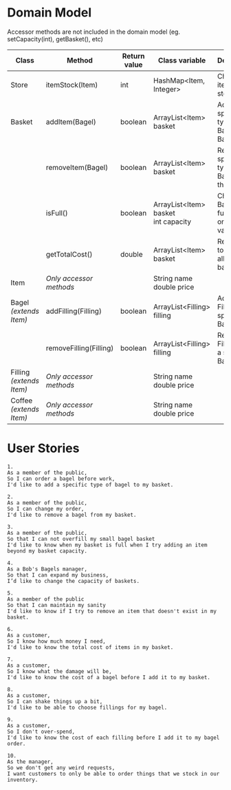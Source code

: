 # Domain Model

Accessor methods are not included in the domain model (eg. setCapacity(int), getBasket(), etc)

| Class                    | Method                  | Return value | Class variable                           | Description                                         |
|--------------------------|-------------------------|--------------|------------------------------------------|-----------------------------------------------------|
| Store                    | itemStock(Item)         | int          | HashMap\<Item, Integer>                  | Checks if item is in stock                          |
| Basket                   | addItem(Bagel)          | boolean      | ArrayList\<Item> basket                  | Adds a specific type of Bagel to the Basket         |
|                          | removeItem(Bagel)       | boolean      | ArrayList\<Item> basket                  | Removes a specific type of Bagel from the Basket    |
|                          | isFull()                | boolean      | ArrayList\<Item> basket<br/>int capacity | Checks if Basket is full based on capacity variable |
|                          | getTotalCost()          | double       | ArrayList\<Item> basket                  | Returns the total cost of all items in basket       |
| Item                     | *Only accessor methods* |              | String name<br/>double price             |                                                     |
| Bagel *(extends Item)*   | addFilling(Filling)     | boolean      | ArrayList\<Filling> filling              | Adds a Filling to a specific Bagel                  |
|                          | removeFilling(Filling)  | boolean      | ArrayList\<Filling> filling              | Removes a Filling from a specific Bagel             |
| Filling *(extends Item)* | *Only accessor methods* |              | String name<br/>double price             |                                                     |
| Coffee *(extends Item)*  | *Only accessor methods* |              | String name<br/>double price             |                                                     |


# User Stories

```
1.
As a member of the public,
So I can order a bagel before work,
I'd like to add a specific type of bagel to my basket.
```

```
2.
As a member of the public,
So I can change my order,
I'd like to remove a bagel from my basket.
```

```
3.
As a member of the public,
So that I can not overfill my small bagel basket
I'd like to know when my basket is full when I try adding an item beyond my basket capacity.
```

```
4.
As a Bob's Bagels manager,
So that I can expand my business,
I’d like to change the capacity of baskets.
```

```
5.
As a member of the public
So that I can maintain my sanity
I'd like to know if I try to remove an item that doesn't exist in my basket.
```

```
6.
As a customer,
So I know how much money I need,
I'd like to know the total cost of items in my basket.
```

```
7.
As a customer,
So I know what the damage will be,
I'd like to know the cost of a bagel before I add it to my basket.
```

```
8.
As a customer,
So I can shake things up a bit,
I'd like to be able to choose fillings for my bagel.
```

```
9.
As a customer,
So I don't over-spend,
I'd like to know the cost of each filling before I add it to my bagel order.
```

```
10.
As the manager,
So we don't get any weird requests,
I want customers to only be able to order things that we stock in our inventory.
```